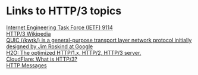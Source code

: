<div>
    <h1>
        Links to HTTP/3 topics
    </h1>
    </div>
        <a href="https://datatracker.ietf.org/doc/html/rfc9114">Internet Engineering Task Force (IETF) 9114</a>
    </div>
    <div>
        <a href="https://en.wikipedia.org/wiki/HTTP/3">HTTP/3 Wikipedia</a>
    </div>
    <div>
        <a href="https://en.wikipedia.org/wiki/QUIC">QUIC (/kwɪk/) is a general-purpose transport layer network protocol initially designed by Jim Roskind at Google</a>
    </div>
    <div>
        <a href="https://h2o.examp1e.net/configure/http3_directives.html">H2O: The optimized HTTP/1.x, HTTP/2, HTTP/3 server.</a>
    </div>
    <div>
        <a href="https://www.cloudflare.com/learning/performance/what-is-http3/">CloudFlare: What is HTTP/3?</a>
    </div>
    <div>
        <a href="https://developer.mozilla.org/en-US/docs/Web/HTTP/Messages">HTTP Messages</a>
    </div>
</div>
